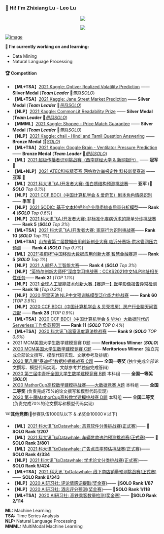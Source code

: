 ### :wave: Hi! I'm Zhixiang Lu - Leo Lu
<p align="center"> 
 <img src="https://profile-counter.glitch.me/Leo1998-Lu/count.svg"/>
</p>

<p align="center"> 
<a href="https://github.com/Leo1998-Lu">
  <img align="center" src="https://github-readme-stats-teal.vercel.app/api?username=Leo1998-Lu&show_icons=truet&include_all_commits=True&hide=prs,issues"/>
</a>
</p>

[![image](![image](https://user-images.githubusercontent.com/57436423/155249145-4549d977-5eaf-4455-8731-db9a3ff6b5a0.png))
](https://www.kaggle.com/leolu1998)


****🔭 I’m currently working on and learning:****
  - Data Mining
  - Natural Language Processing
  
#### :trophy: Competition

  - 【**ML+TSA**】[2021 Kaggle: Optiver Realized Volatility Prediction](https://www.kaggle.com/c/optiver-realized-volatility-prediction) —— **Silver Medal** (***Team Leader***  🥈[*带队SOLO*](https://www.kaggle.com/leolu1998/lgbm-tabnet-nn-no-leaks-stratifiedgroupkfold))
  - 【**ML+TSA**】[2021 Kaggle: Jane Street Market Prediction](https://www.kaggle.com/c/jane-street-market-prediction) —— **Silver Medal** (***Team Leader***  🥈[*带队SOLO*](https://github.com/Leo1998-Lu/Kaggle-Jane-Street-Market-Prediction-Silver-Medal-solution))
  - 【**NLP**】[2021 Kaggle: CommonLit Readability Prize](https://www.kaggle.com/c/commonlitreadabilityprize) —— **Silver Medal** (***Team Leader***  🥈[*带队SOLO*](https://github.com/Leo1998-Lu/CommonLit-Readability-Prize-Silver-Medal-Solution))
  - 【**MMML**】[2021 Kaggle: Shopee - Price Match Guarantee](https://www.kaggle.com/c/shopee-product-matching) —— **Silver Medal** (***Team Leader***  🥈[*带队SOLO*](https://www.kaggle.com/leolu1998/nfnet-l0-efficientnet-b5-ensemble-inference))
  - 【**NLP**】[2021 Kaggle: chaii - Hindi and Tamil Question Answering](https://www.kaggle.com/c/chaii-hindi-and-tamil-question-answering) —— **Bronze Medal** (🥉[*SOLO*](https://www.kaggle.com/leolu1998/5fold-xlmroberta-weighted-layer-pooling-training))
  - 【**ML+TSA**】[2021 Kaggle: Google Brain - Ventilator Pressure Prediction](https://www.kaggle.com/c/ventilator-pressure-prediction) —— **Bronze Medal** (***Team Leader*** 🥉[*带队SOLO*](https://www.kaggle.com/leolu1998/dnn-lstm-kmeans-tpu/notebook))
  - 【**ML**】[2021 超级传播者识别挑战赛（西南财经大学 & 新网银行）](https://challenge.datacastle.cn/v3/cmptDetail.html?id=568)  —— **冠军** 🏅️ 
  - 【**ML+NLP**】[2021 ATEC科技精英赛 网络欺诈举报定性 科技新星赛道](https://www.atecup.cn/competitionRanklist)  —— **亚军** 🥈 
  - 【**ML**】[2021 科大讯飞A.I开发者大赛: 蛋白质结构预测挑战赛](http://challenge.xfyun.cn/topic/info?type=protein)—— **亚军** (🥈***SOLO***   *Top 0.1%*)
  - 【**NLP**】[2021 CCF BDCI（中国计算机学会 & 爱奇艺）剧本角色情感识别](https://www.datafountain.cn/competitions/518/ranking)—— **季军** 🥉
  - 【**NLP**】[2021 SODIC: 基于文本挖掘的企业隐患排查质量分析模型](https://www.sodic.com.cn/competitions/900010)—— **Rank 4** (***SOLO***   *Top 0.6%*)
  - 【**NLP**】[2021 科大讯飞A.I开发者大赛: 非标准化疾病诉求的简单分诊挑战赛](http://challenge.xfyun.cn/topic/info?type=disease-claims)—— **Rank 5** (***SOLO***   *Top 3%*)
  - 【**ML+TSA**】[2021 科大讯飞A.I开发者大赛: 家庭行为识别挑战赛](http://challenge.xfyun.cn/topic/info?type=family-behavior-recognition)—— **Rank 10** (***SOLO***   *Top 1%*)
  - 【**ML+TSA**】[山东省第二届数据应用创新创业大赛 临沂分赛场 供水管网压力预测](http://data.sd.gov.cn/cmpt/cmptDetail.html?id=24) —— **Rank 4** (***SOLO***   *Top 0.7%*)
  - 【**ML**】[2021“梧桐杯”中国移动大数据应用创新大赛 智慧金融赛道](https://js.dclab.run/v2/cmptDetail.html?id=463) —— **Rank 5** (***SOLO***  *Top 1%*) 
  - 【**NLP**】[2021 人邮杯人工智能大赛](https://www.biendata.xyz/competition/ai_college/data/)——  **Rank 4** (***SOLO***   *Top 3%*) 
  - 【**NLP**】[“英特尔创新大师杯”深度学习挑战赛：CCKS2021中文NLP地址相关性任务](https://tianchi.aliyun.com/competition/entrance/531901/introduction?spm=5176.12281925.0.0.35f57137iJG8az)—— **Rank 31** (*TOP 1.1%*)
  - 【**NLP**】[2021 全球人工智能技术创新大赛【赛道一】医学影像报告异常检测](https://tianchi.aliyun.com/competition/entrance/531852/introduction) —— **Rank 16** (*Top 0.3%*) 
  - 【**NLP**】[2020 阿里天池 NLP中文预训练模型泛化能力挑战赛](https://tianchi.aliyun.com/competition/entrance/531841/introduction) —— **Rank 60** (*TOP 3.5%*)      
  - 【**NLP**】[2020 CCF BDCI（中国计算机学会 & 贝壳找房）房产行业聊天问答匹配](https://www.datafountain.cn/competitions/474) —— **Rank 28** (*TOP 0.9%*)   
  - 【**ML+TSA**】[2020 CCF BDCI（中国计算机学会 & 华为）大数据时代的Serverless工作负载预测](https://www.datafountain.cn/competitions/468) ——  **Rank 11** (***SOLO***  *TOP 0.4%*)   
  - 【**ML+TSA**】[2020 科大讯飞温室温度算法挑战赛](http://challenge.xfyun.cn/topic/info?type=temperature) —— **Rank 9** (***SOLO***  *TOP 0.5%*)
  - 2021 MCM美国大学生数学建模竞赛 D题   —— **Meritorious Winner** (***SOLO***)
  - [2020 MCM美国大学生数学建模竞赛 C题](https://github.com/Leo1998-Lu/Machine-Learning-Model-for-Product-Sales-in-Online-Market-Based-on-Text-Sentiment-Analysis) —— **Meritorious Winner** (独立完成全部论文撰写、模型代码实现、文献参考及排版)
  - [2020 第八届"泰迪杯"数据挖掘挑战赛 C题](https://www.tipdm.org/tzbhjmd/1651.jhtml) —— **全国一等奖** (独立完成全部论文撰写、模型代码实现、文献参考并独自完成答辩)
  - [2020 第三届中青杯全国大学生数学建模竞赛 B题](https://github.com/Leo1998-Lu/Dynamic-investment-model-based-on-machine-learning) 本科组 —— **全国一等奖** (***SOLO***)
  - [2020 MathorCup高校数学建模挑战赛——大数据竞赛 A题](https://github.com/Leo1998-Lu/Mobile-communication-base-station-traffic-forecast) 本科组 —— **全国二等奖** (负责完成75%的论文撰写和模型代码实现)
  - [2020 第十届MathorCup高校数学建模挑战赛 D题](https://github.com/Leo1998-Lu/Precise-demand-prediction-model-for-new-retail-target-products) 本科组 —— **全国二等奖** (负责完成70%的论文撰写和模型代码实现)

:loop:****其他竞赛****(:busts_in_silhouette:参赛队伍1000队以下 & :moneybag:奖金10000￥以下)
  - 【**ML**】[2021 科大讯飞xDatawhale: 恶意软件分类挑战赛(正式赛)](http://challenge.xfyun.cn/topic/info?type=malware-classification)—— 🏅️**SOLO Rank 1/207** 
  - 【**ML**】[2021 科大讯飞xDatawhale: 车辆贷款违约预测挑战赛(正式赛)](http://challenge.xfyun.cn/topic/info?type=car-loan)—— 🥉**SOLO Rank 3/801** 
  - 【**ML**】[2021 科大讯飞xDatawhale: 广告点击率预估挑战赛(正式赛)](http://challenge.xfyun.cn/topic/info?type=Ad-click-through)—— **SOLO Rank 4/334** 
  - 【**NLP**】[2021 科大讯飞xDatawhale: 学术论文分类挑战赛(正式赛)](http://challenge.xfyun.cn/topic/info?type=academic-paper-classification)—— **SOLO Rank 5/424** 
  - 【**ML+TSA**】[2021 科大讯飞xDatawhale: 线下商店销量预测挑战赛(正式赛)](http://challenge.xfyun.cn/topic/info?type=offline-store-sales-forecast)—— **SOLO Rank 9/343** 
  - 【**NLP**】[2020 AI研习社: 评论情感词提取(奖金赛)](https://god.yanxishe.com/103)—— 🏅️**SOLO Rank 1/87**  
  - 【**NLP**】[2020 AI研习社: 酒店评分预测(奖金赛)](https://god.yanxishe.com/96)—— 🏅️**SOLO Rank 1/118**
  - 【**ML+TSA**】[2020 AI研习社: 高铁乘客数量检测(奖金赛)](https://god.yanxishe.com/94)—— 🥈**SOLO Rank 2/114**

******ML:****** Machine Learning  
******TSA:****** Time Series Analysis  
******NLP:****** Natural Language Processing    
******MMML:****** MultiModal Machine Learning  


